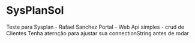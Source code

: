 # SysPlanSol
Teste para Sysplan - Rafael Sanchez Portal - Web Api simples - crud de Clientes
Tenha aternção para ajustar sua connectionString antes de rodar

